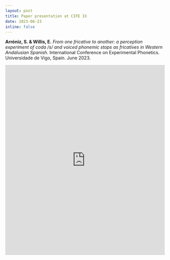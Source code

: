 ```yaml
---
layout: post
title: Paper presentation at CIFE IX
date: 2023-06-23
inline: false
---
```


**Arróniz, S. & Willis, E.** _From one fricative to another: a perception experiment of coda /s/ and voiced phonemic stops as fricatives in Western Andalusian Spanish._ International Conference on Experimental Phonetics. Universidade de Vigo, Spain. June 2023.

<iframe src='https://view.officeapps.live.com/op/embed.aspx?src=[https://https://sarroniz.github.io/assets/ppts/Vigo2023_share.pptx]' width='100%' height='600px' frameborder='0'>


## Abstract

This paper examines the interplay of two phonological processes in Spanish, the debuccalization of /s/ and spirantization of /bdg/ in a Western Andalusian variety of Spanish. The reduction of /s/ in coda position has been widely reported to occur in many different varieties of Spanish. Specifically, this lenition process has been described to result in an aspirated variant (Bybee, 2000; Hualde, 2005; Lipski, 1994), a glottal occlusion (Luna, 2010; Valentín- Márquez, 2006), or as a total elision (Poplack, 1980). A different well-known aspect of Spanish is the spirantization of /b d g/, by which these phonemes are produced as the continuant consonants in specific contexts. Traditional research of Spanish describes spirantization in terms of two distinct allophones in complementary distribution. The stop allophones [b d g] are found after pause, after a nasal, and, in the case of /d/, also after a lateral, while the approximant allophones [β̞ ð̞ ɣ̞] are found elsewhere (Navarro Tomás, 1918/1977; Martínez Celdrán 1984, 2022).  

Preliminary production data of Andalusian Spanish of a coda /s/ followed by the voiced stops /bdg/ are produced as singleton fricative (e.g., /sb/ -> [v]) (Figure 1); the new allophone compensating for the lost /s/. A similar restructuring pattern is observed in the same dialect with /s/ and the voiceless stops with a resulting increase in aspiration or VOT of following stops /pas.ta/ -> [pah.tha] (see Torreira 2006, Ruch 2016). In this paper, we test the perceptual categorization of this compensation process by creating minimal pairs of the type /u.na.bo.ta/ -> [u.na.β̞o.ta] - versus /u.nas.bo.tas/ -> [u.na.'vo.ta]. We hypothesize that if the singleton fricative realizations ([v], [ð] or [ɣ]) are associated with plurality, we have evidence for a novel allophone resulting from /s/ reduction and spirantization as a new compensatory strategy. 

Four speakers from Puerto Rico and two speakers from Seville, Spain, produced the stimuli. We created minimal pairs with an approximant and a fricative realization for /b d g/ based on plurality [u.na.'βa.ka] vs. [u.na.'va.ka] described previously, resulting in 24 tokens per speaker. The tasks were presented in a Qualtrics survey. The first task was a continuum judgment task in the form of a Likert scale along singular/plural continuum. The second task was a forced choice perceptual test using photos in which the participants had to listen to the stimuli and the singular or plural photo. The instrument was distributed to Andalusians and Puerto Ricans to serve as control.  

Preliminary findings based on 34 Andalusians and 57 Puerto Ricans revealed that, indeed, Andalusians perceived a fricative realization of /b d g/ as plural, implying the perception of an /s/, while Puerto Ricans did not (Figure 2). These fricative allophones were perceived as a phonological manifestation of /s/ plus /b d g/ by Andalusian listeners, showing evidence for a new compensatory strategy in this speech community. This resolution strategy of /s/ now yields three discrete allophonic realizations derived from phonemic /b d g/, an occlusive, an approximant, and a fricative when preceded by an elided /s/. 

<figure>
    <img src="/assets/img/cife1.png" width="750"/>
    <figcaption>Figure 1: Fricative dental allophone in plural production context.</figcaption>
<figure>

<br>
<br>

<figure>
    <img src="/assets/img/cife2.png" width="750"/>
    <figcaption>Figure 2: Identification of the Andalusian fricative allophone [u.na.'vo.ta] in plural ‘unas botas’ (some boots) by Andalusian listeners (3a) versus Puerto Rican listeners (3b).</figcaption>
